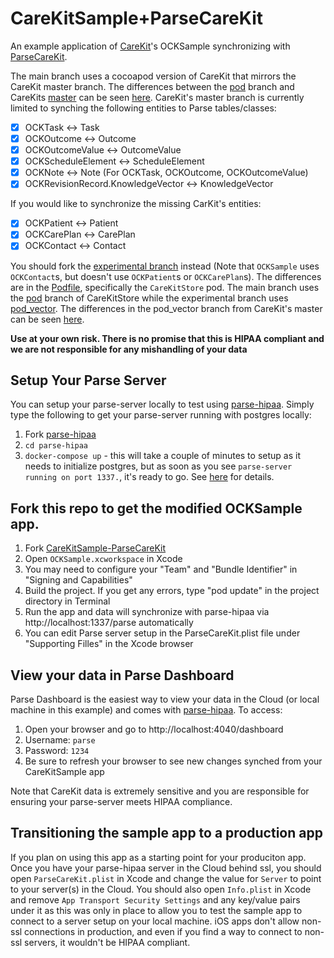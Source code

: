 # CareKitSample+ParseCareKit

An example application of [CareKit](https://github.com/carekit-apple/CareKit)'s OCKSample synchronizing with [ParseCareKit](https://github.com/netreconlab/ParseCareKit). 

The main branch uses a cocoapod version of CareKit that mirrors the CareKit master branch. The differences between the [pod](https://github.com/cbaker6/CareKit/tree/pod) branch and CareKits [master](https://github.com/carekit-apple/CareKit) can be seen [here](https://github.com/cbaker6/CareKit/pull/2/files). CareKit's master branch is currently limited to synching the following entities to Parse tables/classes:

- [x] OCKTask <-> Task
- [x] OCKOutcome <-> Outcome
- [x] OCKOutcomeValue <-> OutcomeValue
- [x] OCKScheduleElement <-> ScheduleElement
- [x] OCKNote <-> Note (For OCKTask, OCKOutcome, OCKOutcomeValue)
- [x] OCKRevisionRecord.KnowledgeVector <-> KnowledgeVector

If you would like to synchronize the missing CarKit's entities:

- [x] OCKPatient <-> Patient
- [x] OCKCarePlan <-> CarePlan
- [x] OCKContact <-> Contact

You should fork the [experimental branch](https://github.com/netreconlab/CareKitSample-ParseCareKit/tree/experimental) instead (Note that `OCKSample` uses `OCKContact`s, but doesn't use `OCKPatient`s or `OCKCarePlan`s). The differences are in the [Podfile](https://github.com/netreconlab/CareKitSample-ParseCareKit/blob/87873cc1c9e35f46571ca340fbf8ec74baea0b70/Podfile#L9), specifically the `CareKitStore` pod. The main branch uses the [pod](https://github.com/cbaker6/CareKit/tree/pod) branch of CareKitStore while the experimental branch uses [pod_vector](https://github.com/cbaker6/CareKit/tree/pod_vector). The differences in the pod_vector branch from CareKit's master can be seen [here](https://github.com/cbaker6/CareKit/pull/1/files).


**Use at your own risk. There is no promise that this is HIPAA compliant and we are not responsible for any mishandling of your data**

## Setup Your Parse Server
You can setup your parse-server locally to test using [parse-hipaa](https://github.com/netreconlab/parse-hipaa). Simply type the following to get your parse-server running with postgres locally:

1. Fork [parse-hipaa](https://github.com/netreconlab/parse-hipaa)
2. `cd parse-hipaa`
3.  `docker-compose up` - this will take a couple of minutes to setup as it needs to initialize postgres, but as soon as you see `parse-server running on port 1337.`, it's ready to go. See [here](https://github.com/netreconlab/parse-hipaa#getting-started) for details.

## Fork this repo to get the modified OCKSample app. 

1. Fork [CareKitSample-ParseCareKit](https://github.com/netreconlab/ParseCareKit)
2. Open `OCKSample.xcworkspace` in Xcode
3. You may need to configure your "Team" and "Bundle Identifier" in "Signing and Capabilities"
4. Build the project. If you get any errors, type "pod update" in the project directory in Terminal
5. Run the app and data will synchronize with parse-hipaa via http://localhost:1337/parse automatically
6. You can edit Parse server setup in the ParseCareKit.plist file under "Supporting Filles" in the Xcode browser

## View your data in Parse Dashboard
Parse Dashboard is the easiest way to view your data in the Cloud (or local machine in this example) and comes with [parse-hipaa](https://github.com/netreconlab/parse-hipaa). To access:
1. Open your browser and go to http://localhost:4040/dashboard
2. Username: `parse`
3. Password: `1234`
4. Be sure to refresh your browser to see new changes synched from your CareKitSample app

Note that CareKit data is extremely sensitive and you are responsible for ensuring your parse-server meets HIPAA compliance.

## Transitioning the sample app to a production app
If you plan on using this app as a starting point for your produciton app. Once you have your parse-hipaa server in the Cloud behind ssl, you should open `ParseCareKit.plist` in Xcode and change the value for `Server` to point to your server(s) in the Cloud. You should also open `Info.plist` in Xcode and remove `App Transport Security Settings` and any key/value pairs under it as this was only in place to allow you to test the sample app to connect to a server setup on your local machine. iOS apps don't allow non-ssl connections in production, and even if you find a way to connect to non-ssl servers, it wouldn't be HIPAA compliant.

